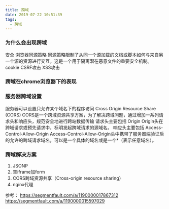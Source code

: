 ```yaml
---
title: 跨域
date: 2019-07-22 10:51:39
tags:
  - 跨域
---
```

### 为什么会出现跨域
安全
浏览器同源策略
同源策略限制了从同一个源加载的文档或脚本如何与来自另一个源的资源进行交互。这是一个用于隔离潜在恶意文件的重要安全机制。
cookie
CSRF攻击
XSS攻击

### 跨域在chrome浏览器下的表现

### 服务器跨域设置
服务器可以设置只允许某个域名下的程序访问
Cross Origin Resource Share (CORS)
CORS是一个跨域资源共享方案，为了解决跨域问题，通过增加一系列请求头和响应头，规范安全地进行跨站数据传输
请求头主要包括
Origin Origin头在跨域请求或预先请求中，标明发起跨域请求的源域名。
响应头主要包括
Access-Control-Allow-Origin Access-Control-Allow-Origin头中携带了服务器端验证后的允许的跨域请求域名，可以是一个具体的域名或是一个*（表示任意域名）。
### 跨域解决方案
1. JSONP
2. 空iframe加form
3. CORS跨域资源共享（Cross-origin resource sharing）
4. nginx代理

参考：
https://segmentfault.com/a/1190000017867312
https://segmentfault.com/a/1190000015597029